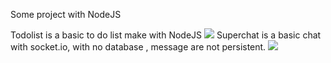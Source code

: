 Some project with NodeJS

Todolist is a basic to do list make with NodeJS
<image src="Todolist.gif"/>
Superchat is a basic chat with socket.io, with no database , message are not persistent.
<image src="superChat.gif"/>
